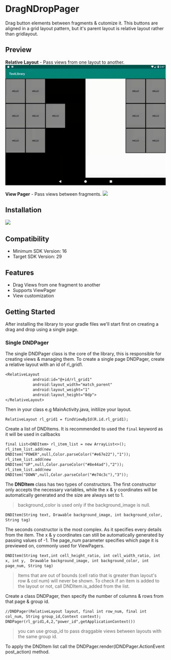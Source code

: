 # DragNDropPager
Drag button elements between fragments & cutomize it. This buttons are aligned in a grid layout pattern, but it's parent layout is relative layout rather than gridlayout.  

## Preview
**Relative Layout** - Pass views from one layout to another.
<img src='https://github.com/noahjames404/mema-activities/blob/master/images/DragNDropPager/rrelative_layout_preview.gif?raw=true'>

**View Pager** - Pass views between fragments.
<img src='https://github.com/noahjames404/mema-activities/blob/master/images/DragNDropPager/rview_pager_preview.gif.gif?raw=true'>

## Installation
[![](https://jitpack.io/v/noahjames404/dragndroppager.svg)](https://jitpack.io/#noahjames404/dragndroppager)

## Compatibility
* Minimum SDK Version: 16
* Target SDK Version: 29

## Features

+ Drag Views from one fragment to another
+ Supports ViewPager
+ View customization

## Getting Started
After installing the library to your gradle files we'll start first on creating a drag and drop using a single page.

### Single DNDPager

The single DNDPager class is the core of the library, this is responsible for creating views & managing them. To create a single page DNDPager, create a relative layout with an id of rl_grid1.
```
<RelativeLayout
            android:id="@+id/rl_grid1"
            android:layout_width="match_parent"
            android:layout_weight="1"
            android:layout_height="0dp">
</RelativeLayout>
```
Then in your class e.g MainActivity.java, initilize your layout. 
```
RelativeLayout rl_grid1 = findViewById(R.id.rl_grid1);
```
Create a list of DNDItems. It is recommended to used the ```final``` keyword as it will be used in callbacks
```
final List<DNDItem> rl_item_list = new ArrayList<>();
rl_item_list.add(new DNDItem("POWER",null,Color.parseColor("#e67e22"),"1"));
rl_item_list.add(new DNDItem("UP",null,Color.parseColor("#8e44ad"),"2"));
rl_item_list.add(new DNDItem("DOWN",null,Color.parseColor("#e74c3c"),"3"));
```

The **DNDItem** class has two types of constructors. The first constructor only accepts the necessary variables, while the x & y coordinates will be automatically generated and the size are always set to 1.
> background_color is used only if the background_image is null.
```
DNDItem(String text, Drawable background_image, int background_color, String tag)
``` 
The seconds constructor is the most complex. As it specifies every details from the item. The x & y coordinates can still be automatically generated by passing values of -1. The page_num parameter specifies which page it is previewed on, commonly used for ViewPagers. 
```
DNDItem(String text,int cell_height_ratio, int cell_width_ratio, int x, int y,  Drawable background_image, int background_color, int page_num, String tag)
```
> Items that are out of bounds (cell ratio that is greater than layout's row & col num) will never be shown.
> To check if an item is added to the layout or not, call DNDItem.is_added from the list.

Create a class DNDPager, then specify the number of columns & rows from that page & group id.
```
//DNDPager(RelativeLayout layout, final int row_num, final int col_num, String group_id,Context context);
DNDPager(rl_grid1,4,2,"power_id",getApplicationContext())
```
> you can use group_id to pass draggable views between layouts with the same group id.

To apply the DNDItem list call the DNDPager.render(IDNDPager.ActionEvent post_action) method.
```

```

